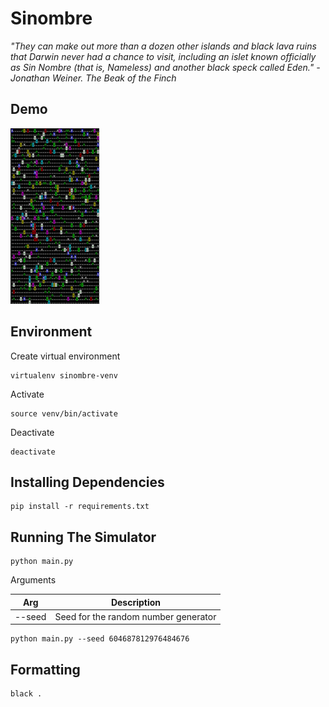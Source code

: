 # Sinombre

_"They can make out more than a dozen other islands and black lava ruins that Darwin never had a chance to visit, including an islet known officially as Sin Nombre (that is, Nameless) and another black speck called Eden." - Jonathan Weiner. The Beak of the Finch_

## Demo

![Screen recording](example.gif)

## Environment

Create virtual environment

```
virtualenv sinombre-venv
```

Activate

```
source venv/bin/activate
```

Deactivate

```
deactivate
```

## Installing Dependencies

```
pip install -r requirements.txt
```

## Running The Simulator

```
python main.py
```

Arguments

Arg | Description
---|---
--seed | Seed for the random number generator

```
python main.py --seed 604687812976484676
```

## Formatting

```
black .
```
